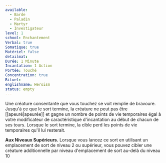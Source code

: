 ```yaml
---
available:
  - Barde
  - Paladin
  - Martyr
  - Investigateur
level: 1
school: Enchantement
Verbal: true
Somatique: true
Matériel: false
detailmat:
Durée: 1 Minute
Incantation: 1 Action
Portée: Touché
Concentration: true
Rituel:
englishname: Heroism
status: empty
---
```

Une créature consentante que vous touchez se voit remplie de bravoure. Jusqu'à ce que le sort termine, la créature ne peut pas être [[apeuré|apeurée]] et gagne un nombre de points de vie temporaires égal à votre modificateur de caractéristique d'incantation au début de chacun de ses tours. Lorsque le sort termine, la cible perd les points de vie temporaires qu'il lui resterait.

**Aux Niveaux Supérieurs.** Lorsque vous lancez ce sort en utilisant un emplacement de sort de niveau 2 ou supérieur, vous pouvez cibler une créature additionnelle par niveau d'emplacement de sort au-delà du niveau 10
